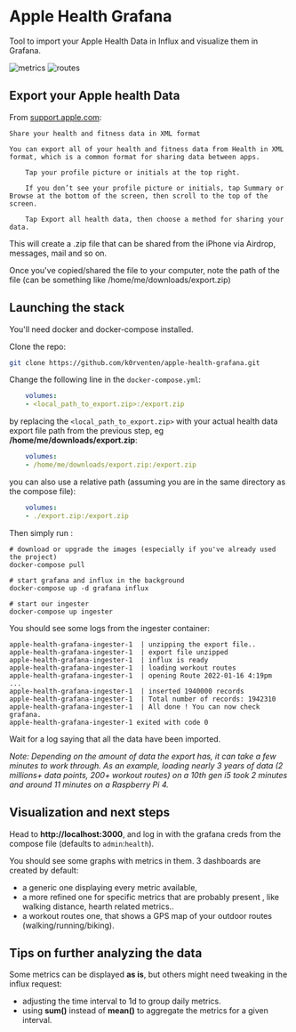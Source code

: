 # Apple Health Grafana

Tool to import your Apple Health Data in Influx and visualize them in Grafana.

![metrics](example1.png)
![routes](example2.png)

## Export your Apple health Data

From [support.apple.com](https://support.apple.com/guide/iphone/share-your-health-data-iph5ede58c3d/ios):
```
Share your health and fitness data in XML format

You can export all of your health and fitness data from Health in XML format, which is a common format for sharing data between apps.

    Tap your profile picture or initials at the top right.

    If you don’t see your profile picture or initials, tap Summary or Browse at the bottom of the screen, then scroll to the top of the screen.

    Tap Export all health data, then choose a method for sharing your data.
```

This will create a .zip file that can be shared from the iPhone via Airdrop, messages, mail and so on.

Once you've copied/shared the file to your computer, note the path of the file (can be something like /home/me/downloads/export.zip)

## Launching the stack

You'll need docker and docker-compose installed.

Clone the repo:

```sh
git clone https://github.com/k0rventen/apple-health-grafana.git
```

Change the following line in the `docker-compose.yml`:

```yaml
    volumes:
    - <local_path_to_export.zip>:/export.zip
```

by replacing the `<local_path_to_export.zip>` with your actual health data export file path from the previous step, eg __/home/me/downloads/export.zip__:

```yaml
    volumes:
    - /home/me/downloads/export.zip:/export.zip
```

you can also use a relative path (assuming you are in the same directory as the compose file):
```yaml
    volumes:
    - ./export.zip:/export.zip
```



Then simply run :

```
# download or upgrade the images (especially if you've already used the project)
docker-compose pull

# start grafana and influx in the background
docker-compose up -d grafana influx

# start our ingester
docker-compose up ingester
```


You should see some logs from the ingester container:
```
apple-health-grafana-ingester-1  | unzipping the export file..
apple-health-grafana-ingester-1  | export file unzipped
apple-health-grafana-ingester-1  | influx is ready
apple-health-grafana-ingester-1  | loading workout routes
apple-health-grafana-ingester-1  | opening Route 2022-01-16 4:19pm
...
apple-health-grafana-ingester-1  | inserted 1940000 records
apple-health-grafana-ingester-1  | Total number of records: 1942310
apple-health-grafana-ingester-1  | All done ! You can now check grafana.
apple-health-grafana-ingester-1 exited with code 0
```

Wait for a log saying that all the data have been imported.

_Note: Depending on the amount of data the export has, it can take a few minutes to work through. As an example, loading nearly 3 years of data (2 millions+ data points, 200+ workout routes) on a 10th gen i5 took 2 minutes and around 11 minutes on a Raspberry Pi 4._


## Visualization and next steps


Head to __http://localhost:3000__, and log in with the grafana creds from the compose file (defaults to `admin`:`health`).

You should see some graphs with metrics in them.
3 dashboards are created by default:
- a generic one displaying every metric available, 
- a more refined one for specific metrics that are probably present , like walking distance, hearth related metrics..
- a workout routes one, that shows a GPS map of your outdoor routes (walking/running/biking).


## Tips on further analyzing the data

Some metrics can be displayed __as is__, but others might need tweaking in the influx request:
- adjusting the time interval to 1d to group daily metrics.
- using __sum()__ instead of __mean()__ to aggregate the metrics for a given interval.
